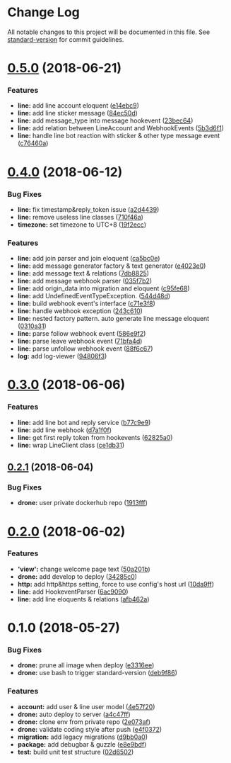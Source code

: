 # Change Log

All notable changes to this project will be documented in this file. See [standard-version](https://github.com/conventional-changelog/standard-version) for commit guidelines.

<a name="0.5.0"></a>
# [0.5.0](https://github.com/g9308370/cococharge/compare/v0.4.0...v0.5.0) (2018-06-21)


### Features

* **line:** add line account eloquent ([e14ebc9](https://github.com/g9308370/cococharge/commit/e14ebc9))
* **line:** add line sticker message ([84ec50d](https://github.com/g9308370/cococharge/commit/84ec50d))
* **line:** add message_type into message hookevent ([23bec64](https://github.com/g9308370/cococharge/commit/23bec64))
* **line:** add relation between LineAccount and WebhookEvents ([5b3d6f1](https://github.com/g9308370/cococharge/commit/5b3d6f1))
* **line:** handle line bot reaction with sticker & other type message event ([c76460a](https://github.com/g9308370/cococharge/commit/c76460a))



<a name="0.4.0"></a>
# [0.4.0](https://github.com/g9308370/cococharge/compare/v0.3.0...v0.4.0) (2018-06-12)


### Bug Fixes

* **line:** fix timestamp&reply_token issue ([a2d4439](https://github.com/g9308370/cococharge/commit/a2d4439))
* **line:** remove useless line classes ([710f46a](https://github.com/g9308370/cococharge/commit/710f46a))
* **timezone:** set timezone to UTC+8 ([19f2ecc](https://github.com/g9308370/cococharge/commit/19f2ecc))


### Features

* **line:** add join parser and join eloquent ([ca5bc0e](https://github.com/g9308370/cococharge/commit/ca5bc0e))
* **line:** add message generator factory & text generator ([e4023e0](https://github.com/g9308370/cococharge/commit/e4023e0))
* **line:** add message text & relations ([7db8825](https://github.com/g9308370/cococharge/commit/7db8825))
* **line:** add message webhook parser ([035f7b2](https://github.com/g9308370/cococharge/commit/035f7b2))
* **line:** add origin_data into migration and eloquent ([c95fe68](https://github.com/g9308370/cococharge/commit/c95fe68))
* **line:** add UndefinedEventTypeException. ([544d48d](https://github.com/g9308370/cococharge/commit/544d48d))
* **line:** build webhook event's interface ([c71e3f8](https://github.com/g9308370/cococharge/commit/c71e3f8))
* **line:** handle webhook exception ([243c610](https://github.com/g9308370/cococharge/commit/243c610))
* **line:** nested factory pattern. auto generate line message eloquent ([0310a31](https://github.com/g9308370/cococharge/commit/0310a31))
* **line:** parse follow webhook event ([586e9f2](https://github.com/g9308370/cococharge/commit/586e9f2))
* **line:** parse leave webhook event ([71bfa4d](https://github.com/g9308370/cococharge/commit/71bfa4d))
* **line:** parse unfollow webhook event ([88f6c67](https://github.com/g9308370/cococharge/commit/88f6c67))
* **log:** add log-viewer ([94806f3](https://github.com/g9308370/cococharge/commit/94806f3))



<a name="0.3.0"></a>
# [0.3.0](https://github.com/g9308370/cococharge/compare/v0.2.1...v0.3.0) (2018-06-06)


### Features

* **line:** add line bot and reply service ([b77c9e9](https://github.com/g9308370/cococharge/commit/b77c9e9))
* **line:** add line webhook ([d7a1f0f](https://github.com/g9308370/cococharge/commit/d7a1f0f))
* **line:** get first reply token from hookevents ([62825a0](https://github.com/g9308370/cococharge/commit/62825a0))
* **line:** wrap LineClient class ([ce1db31](https://github.com/g9308370/cococharge/commit/ce1db31))



<a name="0.2.1"></a>
## [0.2.1](https://github.com/g9308370/cococharge/compare/v0.2.0...v0.2.1) (2018-06-04)


### Bug Fixes

* **drone:** user private dockerhub repo ([1913fff](https://github.com/g9308370/cococharge/commit/1913fff))



<a name="0.2.0"></a>
# [0.2.0](https://github.com/g9308370/cococharge/compare/v0.1.0...v0.2.0) (2018-06-02)


### Features

* **'view':** change welcome page text ([50a201b](https://github.com/g9308370/cococharge/commit/50a201b))
* **drone:** add develop to deploy ([34285c0](https://github.com/g9308370/cococharge/commit/34285c0))
* **http:** add http&https setting, force to use config's host url ([10da9ff](https://github.com/g9308370/cococharge/commit/10da9ff))
* **line:** add HookeventParser ([6ac9090](https://github.com/g9308370/cococharge/commit/6ac9090))
* **line:** add line eloquents & relations ([afb462a](https://github.com/g9308370/cococharge/commit/afb462a))



<a name="0.1.0"></a>
# 0.1.0 (2018-05-27)


### Bug Fixes

* **drone:** prune all image when deploy ([e3316ee](https://github.com/g9308370/cococharge/commit/e3316ee))
* **drone:** use bash to trigger standard-version ([deb9f86](https://github.com/g9308370/cococharge/commit/deb9f86))


### Features

* **account:** add user & line user model ([4e57f20](https://github.com/g9308370/cococharge/commit/4e57f20))
* **drone:** auto deploy to server ([a4c47ff](https://github.com/g9308370/cococharge/commit/a4c47ff))
* **drone:** clone env from private repo ([2e073af](https://github.com/g9308370/cococharge/commit/2e073af))
* **drone:** validate coding style after push ([e4f0372](https://github.com/g9308370/cococharge/commit/e4f0372))
* **migration:** add legacy migrations ([d9bb0a0](https://github.com/g9308370/cococharge/commit/d9bb0a0))
* **package:** add debugbar & guzzle ([e8e9bdf](https://github.com/g9308370/cococharge/commit/e8e9bdf))
* **test:** build unit test structure ([02d6502](https://github.com/g9308370/cococharge/commit/02d6502))
